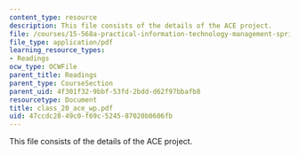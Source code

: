 ```yaml
---
content_type: resource
description: This file consists of the details of the ACE project.
file: /courses/15-568a-practical-information-technology-management-spring-2005/47ccdc2849c0f69c524587020b0606fb_class_20_ace_wp.pdf
file_type: application/pdf
learning_resource_types:
- Readings
ocw_type: OCWFile
parent_title: Readings
parent_type: CourseSection
parent_uid: 4f301f32-9bbf-53fd-2bdd-d62f97bbafb8
resourcetype: Document
title: class_20_ace_wp.pdf
uid: 47ccdc28-49c0-f69c-5245-87020b0606fb
---
```

This file consists of the details of the ACE project.

